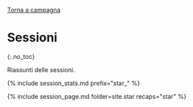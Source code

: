 [Torna a campagna](./campaign.md)

# Sessioni
{:.no_toc}

Riassunti delle sessioni.

{% include session_stats.md prefix="star_" %}

{% include session_page.md folder=site.star recaps="star" %}